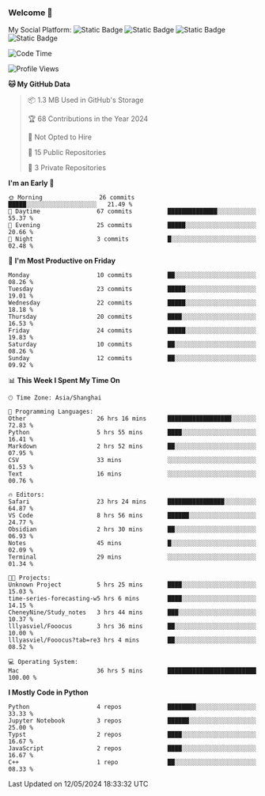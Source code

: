 ### Welcome 👋

<!--
**CheneyNine/CheneyNine** is a ✨ _special_ ✨ repository because its `README.md` (this file) appears on your GitHub profile.

Here are some ideas to get you started:

- 🔭 I’m currently working on ...
- 🌱 I’m currently learning ...
- 👯 I’m looking to collaborate on ...
- 🤔 I’m looking for help with ...
- 💬 Ask me about ...
- 📫 How to reach me: ...
- 😄 Pronouns: ...
- ⚡ Fun fact: ...
-->

My Social Platform:
![Static Badge](https://img.shields.io/badge/_-CheneyNine-black?style=flat&logo=Github&logoColor=white&cacheSeconds=https%3A%2F%2Fgithub.com%2FCheneyNine)
![Static Badge](https://img.shields.io/badge/_-cheneynine.top-purple?style=flat&logo=googlehome&logoColor=white&link=https%3A%2F%2Fwww.cheneynine.top)
![Static Badge](https://img.shields.io/badge/_-CQU__Cheney-green?style=flat&logo=wechat&logoColor=white&link=https%3A%2F%2Fwww.linkedin.com%2Fin%2Fyinan-chen-9b09202b9%2F)
![Static Badge](https://img.shields.io/badge/_-Cheney-blue?style=flat&logo=linkedin&logoColor=white&link=https%3A%2F%2Fwww.linkedin.com%2Fin%2Fyinan-chen-9b09202b9%2F)


<!--START_SECTION:waka-->
![Code Time](http://img.shields.io/badge/Code%20Time-78%20hrs%2031%20mins-blue)

![Profile Views](http://img.shields.io/badge/Profile%20Views-4-blue)

**🐱 My GitHub Data** 

> 📦 1.3 MB Used in GitHub's Storage 
 > 
> 🏆 68 Contributions in the Year 2024
 > 
> 🚫 Not Opted to Hire
 > 
> 📜 15 Public Repositories 
 > 
> 🔑 3 Private Repositories 
 > 
**I'm an Early 🐤** 

```text
🌞 Morning                26 commits          █████░░░░░░░░░░░░░░░░░░░░   21.49 % 
🌆 Daytime                67 commits          ██████████████░░░░░░░░░░░   55.37 % 
🌃 Evening                25 commits          █████░░░░░░░░░░░░░░░░░░░░   20.66 % 
🌙 Night                  3 commits           █░░░░░░░░░░░░░░░░░░░░░░░░   02.48 % 
```
📅 **I'm Most Productive on Friday** 

```text
Monday                   10 commits          ██░░░░░░░░░░░░░░░░░░░░░░░   08.26 % 
Tuesday                  23 commits          █████░░░░░░░░░░░░░░░░░░░░   19.01 % 
Wednesday                22 commits          █████░░░░░░░░░░░░░░░░░░░░   18.18 % 
Thursday                 20 commits          ████░░░░░░░░░░░░░░░░░░░░░   16.53 % 
Friday                   24 commits          █████░░░░░░░░░░░░░░░░░░░░   19.83 % 
Saturday                 10 commits          ██░░░░░░░░░░░░░░░░░░░░░░░   08.26 % 
Sunday                   12 commits          ██░░░░░░░░░░░░░░░░░░░░░░░   09.92 % 
```


📊 **This Week I Spent My Time On** 

```text
🕑︎ Time Zone: Asia/Shanghai

💬 Programming Languages: 
Other                    26 hrs 16 mins      ██████████████████░░░░░░░   72.83 % 
Python                   5 hrs 55 mins       ████░░░░░░░░░░░░░░░░░░░░░   16.41 % 
Markdown                 2 hrs 52 mins       ██░░░░░░░░░░░░░░░░░░░░░░░   07.95 % 
CSV                      33 mins             ░░░░░░░░░░░░░░░░░░░░░░░░░   01.53 % 
Text                     16 mins             ░░░░░░░░░░░░░░░░░░░░░░░░░   00.76 % 

🔥 Editors: 
Safari                   23 hrs 24 mins      ████████████████░░░░░░░░░   64.87 % 
VS Code                  8 hrs 56 mins       ██████░░░░░░░░░░░░░░░░░░░   24.77 % 
Obsidian                 2 hrs 30 mins       ██░░░░░░░░░░░░░░░░░░░░░░░   06.93 % 
Notes                    45 mins             █░░░░░░░░░░░░░░░░░░░░░░░░   02.09 % 
Terminal                 29 mins             ░░░░░░░░░░░░░░░░░░░░░░░░░   01.34 % 

🐱‍💻 Projects: 
Unknown Project          5 hrs 25 mins       ████░░░░░░░░░░░░░░░░░░░░░   15.03 % 
time-series-forecasting-w5 hrs 6 mins        ████░░░░░░░░░░░░░░░░░░░░░   14.15 % 
CheneyNine/Study_notes   3 hrs 44 mins       ███░░░░░░░░░░░░░░░░░░░░░░   10.37 % 
lllyasviel/Fooocus       3 hrs 36 mins       ██░░░░░░░░░░░░░░░░░░░░░░░   10.00 % 
lllyasviel/Fooocus?tab=re3 hrs 4 mins        ██░░░░░░░░░░░░░░░░░░░░░░░   08.52 % 

💻 Operating System: 
Mac                      36 hrs 5 mins       █████████████████████████   100.00 % 
```

**I Mostly Code in Python** 

```text
Python                   4 repos             ████████░░░░░░░░░░░░░░░░░   33.33 % 
Jupyter Notebook         3 repos             ██████░░░░░░░░░░░░░░░░░░░   25.00 % 
Typst                    2 repos             ████░░░░░░░░░░░░░░░░░░░░░   16.67 % 
JavaScript               2 repos             ████░░░░░░░░░░░░░░░░░░░░░   16.67 % 
C++                      1 repo              ██░░░░░░░░░░░░░░░░░░░░░░░   08.33 % 
```




 Last Updated on 12/05/2024 18:33:32 UTC
<!--END_SECTION:waka-->


